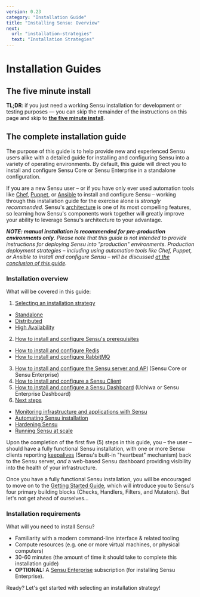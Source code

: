 ```yaml
---
version: 0.23
category: "Installation Guide"
title: "Installing Sensu: Overview"
next:
  url: "installation-strategies"
  text: "Installation Strategies"
---
```


# Installation Guides

## The five minute install

**TL;DR**: if you just need a working Sensu installation for development or
testing purposes &mdash; you can skip the remainder of the instructions on this
page and skip to [**the five minute install**][1].

## The complete installation guide

The purpose of this guide is to help provide new and experienced Sensu users
alike with a detailed guide for installing and configuring Sensu into a variety
of operating environments. By default, this guide will direct you to install and
configure Sensu Core or Sensu Enterprise in a standalone configuration.

If you are a new Sensu user &ndash; or if you have only ever used automation
tools like [Chef][2], [Puppet][3], or [Ansible][4] to install and configure
Sensu &ndash; working through this installation guide for the exercise alone is
_strongly recommended_. Sensu's [architecture][5] is one of its most compelling
features, so learning how Sensu's components work together will greatly improve
your ability to leverage Sensu's architecture to your advantage.

_**NOTE: manual installation is recommended for pre-production environments
only.** Please note that this guide is not intended to provide instructions for
deploying Sensu into "production" environments. Production deployment strategies
&ndash; including using automation tools like Chef, Puppet, or Ansible to
install and configure Sensu &ndash; will be discussed [at the conclusion of this
guide][6]._

### Installation overview

What will be covered in this guide:

1. [Selecting an installation strategy](installation-strategies)
  - [Standalone](installation-strategies#standalone)
  - [Distributed](installation-strategies#distributed)
  - [High Availability](installation-strategies#high-availability)
2. [How to install and configure Sensu's prerequisites](installation-prerequisites)
  - [How to install and configure Redis](install-redis)
  - [How to install and configure RabbitMQ](install-rabbitmq)
3. [How to install and configure the Sensu server and
   API](install-sensu-server-api) (Sensu Core or Sensu Enterprise)
4. [How to install and configure a Sensu Client](install-sensu-client)
5. [How to install and configure a Sensu Dashboard](install-a-dashboard) (Uchiwa
   or Sensu Enterprise Dashboard)
6. [Next steps](installation-summary)
  - [Monitoring infrastructure and applications with Sensu](installation-summary#instrumentation)
  - [Automating Sensu installation](installation-summary#automation)
  - [Hardening Sensu](installation-summary#hardening)
  - [Running Sensu at scale](installation-summary#scaling-sensu)

Upon the completion of the first five (5) steps in this guide, you &ndash; the
user &ndash; should have a fully functional Sensu installation, with one or more
Sensu clients reporting [keepalives][7] (Sensu's built-in "heartbeat" mechanism)
back to the Sensu server, _and_ a web-based Sensu dashboard providing visibility
into the health of your infrastructure.

Once you have  a fully functional Sensu installation, you will be encouraged to
move on to the  [Getting Started Guide][8], which will introduce you to  Sensu's
four primary building blocks (Checks, Handlers, Filters, and Mutators). But
let's not get ahead of ourselves...

### Installation requirements

What will you need to install Sensu?

- Familiarity with a modern command-line interface & related tooling
- Compute resources (e.g. one or more virtual machines, or physical computers)
- 30-60 minutes (the amount of time it should take to complete this installation guide)
- **OPTIONAL:** A [Sensu Enterprise][9] subscription (for
  installing Sensu Enterprise).

Ready? Let's get started with selecting an installation strategy!

[1]:  the-five-minute-install
[2]:  https://chef.io
[3]:  https://puppetlabs.com
[4]:  https://www.ansible.com
[5]:  architecture
[6]:  installation-summary
[7]:  clients#client-keepalives
[8]:  getting-started-guide
[9]:  https://sensuapp.org/sensu-enterprise
